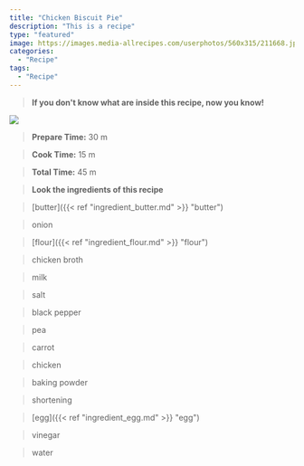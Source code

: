 ```yaml
---
title: "Chicken Biscuit Pie"
description: "This is a recipe"
type: "featured"
image: https://images.media-allrecipes.com/userphotos/560x315/211668.jpg
categories: 
  - "Recipe"
tags: 
  - "Recipe"
---
```



>**If you don't know what are inside this recipe, now you know!**

![](../images/Recipes-Banner.jpg)
> **Prepare Time:** 30 m


> **Cook Time:** 15 m


> **Total Time:** 45 m

> **Look the ingredients of this recipe**

> [butter]({{< ref "ingredient_butter.md" >}} "butter")

> onion

> [flour]({{< ref "ingredient_flour.md" >}} "flour")

> chicken broth

> milk

> salt

> black pepper

> pea

> carrot

> chicken

> baking powder

> shortening

> [egg]({{< ref "ingredient_egg.md" >}} "egg")

> vinegar

> water

